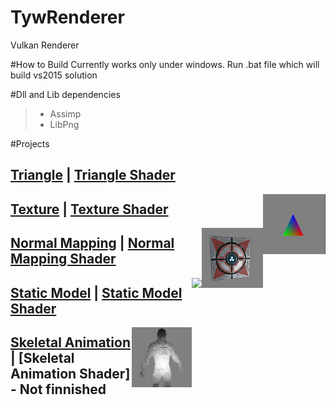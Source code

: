 # TywRenderer

Vulkan Renderer

#How to Build
Currently works only under windows.
Run .bat file which will build vs2015 solution

#Dll and Lib dependencies
> - Assimp
> - LibPng


#Projects
## [Triangle](Projects/Triangle) | [Triangle Shader](Assets/Shaders/Triangle)
<img src="ScreenShots/Triangle.png" height="96px" align="right">

## [Texture](Projects/Texture) | [Texture Shader](Assets/Shaders/Texture)
<img src="ScreenShots/Texture.png" height="96px" align="right">

## [Normal Mapping](Projects/NormalMapping) | [Normal Mapping Shader](Assets/Shaders/NormalMapping)
<img src="ScreenShots/NormalMapping.png" height="96px" align="right">

## [Static Model](Projects/StaticModel) | [Static Model Shader](Assets/Shaders/StaticModel)
<img src="ScreenShots/StaticModel.png" height="96px" align="right">

## [Skeletal Animation](Projects/SkeletalAnimation) | [Skeletal Animation Shader] - Not finnished
